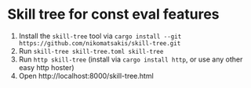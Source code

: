 # Skill tree for const eval features

1. Install the `skill-tree` tool via `cargo install --git https://github.com/nikomatsakis/skill-tree.git`
2. Run `skill-tree skill-tree.toml skill-tree`
3. Run `http skill-tree` (install via `cargo install http`, or use any other easy http hoster)
4. Open http://localhost:8000/skill-tree.html
